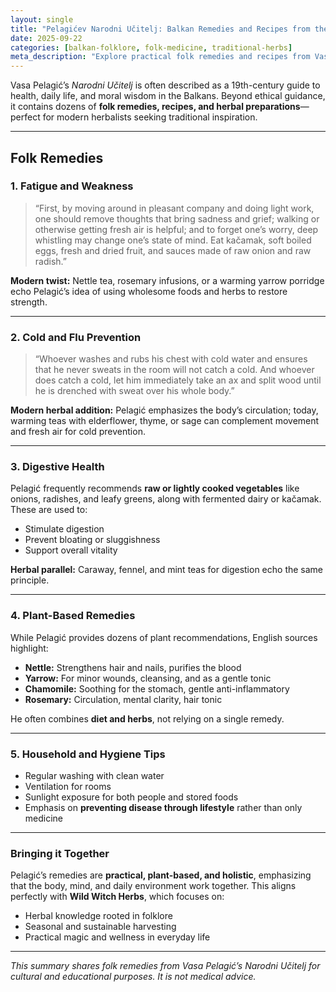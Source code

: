 ```yaml
---
layout: single
title: "Pelagićev Narodni Učitelj: Balkan Remedies and Recipes from the People’s Teacher"
date: 2025-09-22
categories: [balkan-folklore, folk-medicine, traditional-herbs]
meta_description: "Explore practical folk remedies and recipes from Vasa Pelagić’s Narodni Učitelj, with herbs, teas, and wellness advice inspired by 19th-century Balkan traditions."
---
```


Vasa Pelagić’s *Narodni Učitelj* is often described as a 19th-century guide to health, daily life, and moral wisdom in the Balkans. Beyond ethical guidance, it contains dozens of **folk remedies, recipes, and herbal preparations**—perfect for modern herbalists seeking traditional inspiration.

---

## Folk Remedies

### 1. Fatigue and Weakness
> “First, by moving around in pleasant company and doing light work, one should remove thoughts that bring sadness and grief; walking or otherwise getting fresh air is helpful; and to forget one’s worry, deep whistling may change one’s state of mind. Eat kačamak, soft boiled eggs, fresh and dried fruit, and sauces made of raw onion and raw radish.”

**Modern twist:** Nettle tea, rosemary infusions, or a warming yarrow porridge echo Pelagić’s idea of using wholesome foods and herbs to restore strength.

---

### 2. Cold and Flu Prevention
> “Whoever washes and rubs his chest with cold water and ensures that he never sweats in the room will not catch a cold. And whoever does catch a cold, let him immediately take an ax and split wood until he is drenched with sweat over his whole body.”

**Modern herbal addition:** Pelagić emphasizes the body’s circulation; today, warming teas with elderflower, thyme, or sage can complement movement and fresh air for cold prevention.

---

### 3. Digestive Health
Pelagić frequently recommends **raw or lightly cooked vegetables** like onions, radishes, and leafy greens, along with fermented dairy or kačamak. These are used to:

* Stimulate digestion
* Prevent bloating or sluggishness
* Support overall vitality

**Herbal parallel:** Caraway, fennel, and mint teas for digestion echo the same principle.

---

### 4. Plant-Based Remedies
While Pelagić provides dozens of plant recommendations, English sources highlight:

* **Nettle:** Strengthens hair and nails, purifies the blood  
* **Yarrow:** For minor wounds, cleansing, and as a gentle tonic  
* **Chamomile:** Soothing for the stomach, gentle anti-inflammatory  
* **Rosemary:** Circulation, mental clarity, hair tonic  

He often combines **diet and herbs**, not relying on a single remedy.

---

### 5. Household and Hygiene Tips
* Regular washing with clean water  
* Ventilation for rooms  
* Sunlight exposure for both people and stored foods  
* Emphasis on **preventing disease through lifestyle** rather than only medicine

---

### Bringing it Together
Pelagić’s remedies are **practical, plant-based, and holistic**, emphasizing that the body, mind, and daily environment work together. This aligns perfectly with **Wild Witch Herbs**, which focuses on:

* Herbal knowledge rooted in folklore  
* Seasonal and sustainable harvesting  
* Practical magic and wellness in everyday life

---

*This summary shares folk remedies from Vasa Pelagić’s Narodni Učitelj for cultural and educational purposes. It is not medical advice.*
